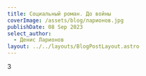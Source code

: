 ```yaml
---
title: Социальный роман. До войны
coverImage: /assets/blog/ларионов.jpg
publishDate: 08 Sep 2023
select_author:
  - Денис Ларионов
layout: ../../layouts/BlogPostLayout.astro
---
```

3